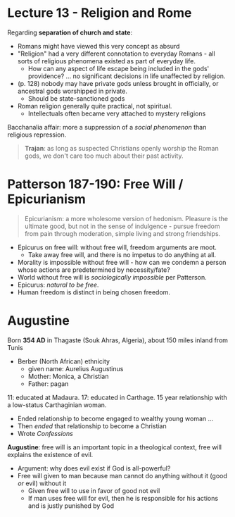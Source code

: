 # Lecture 13 - Religion and Rome

Regarding **separation of church and state**:
- Romans might have viewed this very concept as absurd
- "Religion" had a very different connotation to everyday Romans - all sorts of religious phenomena existed as part of everyday life.
	- How can any aspect of life escape being included in the gods' providence? ... no significant decisions in life unaffected by religion. 
- (p. 128) nobody may have private gods unless brought in officially, or ancestral gods worshipped in private.
	- Should be state-sanctioned gods
- Roman religion generally quite practical, not spiritual.
	- Intellectuals often became very attached to mystery religions

Bacchanalia affair: more a suppression of a *social phenomenon* than religious repression.

> **Trajan**: as long as suspected Christians openly worship the Roman gods, we don't care too much about their past activity. 

# Patterson 187-190: Free Will / Epicurianism

> Epicurianism: a more wholesome version of hedonism. Pleasure is the ultimate good, but not in the sense of indulgence - pursue freedom from pain through moderation, simple living and strong friendships.

- Epicurus on free will: without free will, freedom arguments are moot. 
	- Take away free will, and there is no impetus to do anything at all.
- Morality is impossible without free will - how can we condemn a person whose actions are predetermined by necessity/fate?
- World without free will is *sociologically impossible* per Patterson.
- Epicurus: *natural to be free*. 
- Human freedom is distinct in being chosen freedom. 

# Augustine

Born **354 AD** in Thagaste (Souk Ahras, Algeria), about 150 miles inland from Tunis

- Berber (North African) ethnicity
	- given name: Aurelius Augustinus
	- Mother: Monica, a Christian
	- Father: pagan

11: educated at Madaura. 17: educated in Carthage. 15 year relationship with a low-status Carthaginian woman.
- Ended relationship to become engaged to wealthy young woman ... 
- Then *ended* that relationship to become a Christian
- Wrote *Confessions*

**Augustine**: free will is an important topic in a theological context, free will explains the existence of evil.
- Argument: why does evil exist if God is all-powerful? 
- Free will given to man because man cannot do anything without it (good *or* evil) without it
	- Given free will to use in favor of good not evil
	- If man uses free will for evil, then he is responsible for his actions and is justly punished by God